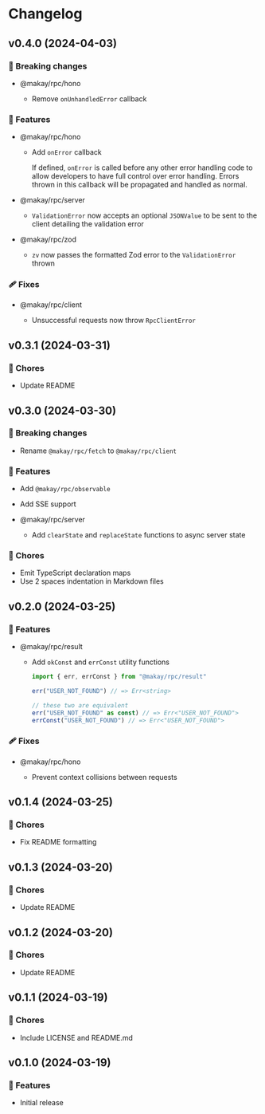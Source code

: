# Changelog

## v0.4.0 (2024-04-03)

### 🔨 Breaking changes

- @makay/rpc/hono

  - Remove `onUnhandledError` callback

### 🚀 Features

- @makay/rpc/hono

  - Add `onError` callback

    If defined, `onError` is called before any other error handling code to allow developers to have full control over error handling. Errors thrown in this callback will be propagated and handled as normal.

- @makay/rpc/server

  - `ValidationError` now accepts an optional `JSONValue` to be sent to the client detailing the validation error

- @makay/rpc/zod

  - `zv` now passes the formatted Zod error to the `ValidationError` thrown

### 🩹 Fixes

- @makay/rpc/client

  - Unsuccessful requests now throw `RpcClientError`

## v0.3.1 (2024-03-31)

### 🏡 Chores

- Update README

## v0.3.0 (2024-03-30)

### 🔨 Breaking changes

- Rename `@makay/rpc/fetch` to `@makay/rpc/client`

### 🚀 Features

- Add `@makay/rpc/observable`

- Add SSE support

- @makay/rpc/server

  - Add `clearState` and `replaceState` functions to async server state

### 🏡 Chores

- Emit TypeScript declaration maps
- Use 2 spaces indentation in Markdown files

## v0.2.0 (2024-03-25)

### 🚀 Features

- @makay/rpc/result

  - Add `okConst` and `errConst` utility functions

    ```ts
    import { err, errConst } from "@makay/rpc/result"

    err("USER_NOT_FOUND") // => Err<string>

    // these two are equivalent
    err("USER_NOT_FOUND" as const) // => Err<"USER_NOT_FOUND">
    errConst("USER_NOT_FOUND") // => Err<"USER_NOT_FOUND">
    ```

### 🩹 Fixes

- @makay/rpc/hono

  - Prevent context collisions between requests

## v0.1.4 (2024-03-25)

### 🏡 Chores

- Fix README formatting

## v0.1.3 (2024-03-20)

### 🏡 Chores

- Update README

## v0.1.2 (2024-03-20)

### 🏡 Chores

- Update README

## v0.1.1 (2024-03-19)

### 🏡 Chores

- Include LICENSE and README.md

## v0.1.0 (2024-03-19)

### 🚀 Features

- Initial release
